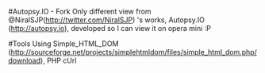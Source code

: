 #Autopsy.IO - Fork
Only different view from @NiralSJP(http://twitter.com/NiralSJP) 's works, Autopsy.IO (http://autopsy.io), developed so I can view it on opera mini :P

#Tools
Using Simple_HTML_DOM (http://sourceforge.net/projects/simplehtmldom/files/simple_html_dom.php/download), PHP cUrl
